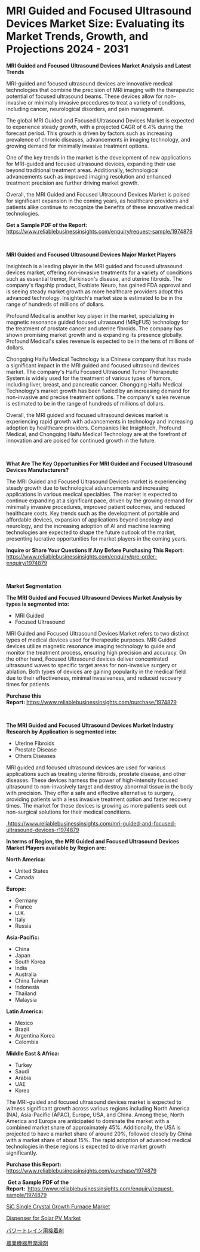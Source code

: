 <p><h1>MRI Guided and Focused Ultrasound Devices Market Size: Evaluating its Market Trends, Growth, and Projections 2024 - 2031</h1></p><p><strong>MRI Guided and Focused Ultrasound Devices Market Analysis and Latest Trends</strong></p>
<p><p>MRI-guided and focused ultrasound devices are innovative medical technologies that combine the precision of MRI imaging with the therapeutic potential of focused ultrasound beams. These devices allow for non-invasive or minimally invasive procedures to treat a variety of conditions, including cancer, neurological disorders, and pain management.</p><p>The global MRI Guided and Focused Ultrasound Devices Market is expected to experience steady growth, with a projected CAGR of 6.4% during the forecast period. This growth is driven by factors such as increasing prevalence of chronic diseases, advancements in imaging technology, and growing demand for minimally invasive treatment options.</p><p>One of the key trends in the market is the development of new applications for MRI-guided and focused ultrasound devices, expanding their use beyond traditional treatment areas. Additionally, technological advancements such as improved imaging resolution and enhanced treatment precision are further driving market growth.</p><p>Overall, the MRI Guided and Focused Ultrasound Devices Market is poised for significant expansion in the coming years, as healthcare providers and patients alike continue to recognize the benefits of these innovative medical technologies.</p></p>
<p><strong>Get a Sample PDF of the Report:&nbsp;</strong> <a href="https://www.reliablebusinessinsights.com/enquiry/request-sample/1974879">https://www.reliablebusinessinsights.com/enquiry/request-sample/1974879</a></p>
<p>&nbsp;</p>
<p><strong>MRI Guided and Focused Ultrasound Devices Major Market Players</strong></p>
<p><p>Insightech is a leading player in the MRI guided and focused ultrasound devices market, offering non-invasive treatments for a variety of conditions such as essential tremor, Parkinson's disease, and uterine fibroids. The company's flagship product, Exablate Neuro, has gained FDA approval and is seeing steady market growth as more healthcare providers adopt this advanced technology. Insightech's market size is estimated to be in the range of hundreds of millions of dollars.</p><p>Profound Medical is another key player in the market, specializing in magnetic resonance guided focused ultrasound (MRgFUS) technology for the treatment of prostate cancer and uterine fibroids. The company has shown promising market growth and is expanding its presence globally. Profound Medical's sales revenue is expected to be in the tens of millions of dollars.</p><p>Chongqing Haifu Medical Technology is a Chinese company that has made a significant impact in the MRI guided and focused ultrasound devices market. The company's Haifu Focused Ultrasound Tumor Therapeutic System is widely used for the treatment of various types of tumors, including liver, breast, and pancreatic cancer. Chongqing Haifu Medical Technology's market growth has been fueled by an increasing demand for non-invasive and precise treatment options. The company's sales revenue is estimated to be in the range of hundreds of millions of dollars.</p><p>Overall, the MRI guided and focused ultrasound devices market is experiencing rapid growth with advancements in technology and increasing adoption by healthcare providers. Companies like Insightech, Profound Medical, and Chongqing Haifu Medical Technology are at the forefront of innovation and are poised for continued growth in the future.</p></p>
<p>&nbsp;</p>
<p><strong>What Are The Key Opportunities For MRI Guided and Focused Ultrasound Devices Manufacturers?</strong></p>
<p><p>The MRI Guided and Focused Ultrasound Devices market is experiencing steady growth due to technological advancements and increasing applications in various medical specialties. The market is expected to continue expanding at a significant pace, driven by the growing demand for minimally invasive procedures, improved patient outcomes, and reduced healthcare costs. Key trends such as the development of portable and affordable devices, expansion of applications beyond oncology and neurology, and the increasing adoption of AI and machine learning technologies are expected to shape the future outlook of the market, presenting lucrative opportunities for market players in the coming years.</p></p>
<p><strong>Inquire or Share Your Questions If Any Before Purchasing This Report:</strong> <a href="https://www.reliablebusinessinsights.com/enquiry/pre-order-enquiry/1974879">https://www.reliablebusinessinsights.com/enquiry/pre-order-enquiry/1974879</a></p>
<p>&nbsp;</p>
<p><strong>Market Segmentation</strong></p>
<p><strong>The MRI Guided and Focused Ultrasound Devices Market Analysis by types is segmented into:</strong></p>
<p><ul><li>MRI Guided</li><li>Focused Ultrasound</li></ul></p>
<p><p>MRI Guided and Focused Ultrasound Devices Market refers to two distinct types of medical devices used for therapeutic purposes. MRI Guided devices utilize magnetic resonance imaging technology to guide and monitor the treatment process, ensuring high precision and accuracy. On the other hand, Focused Ultrasound devices deliver concentrated ultrasound waves to specific target areas for non-invasive surgery or ablation. Both types of devices are gaining popularity in the medical field due to their effectiveness, minimal invasiveness, and reduced recovery times for patients.</p></p>
<p><strong>Purchase this Report:&nbsp;</strong><a href="https://www.reliablebusinessinsights.com/purchase/1974879">https://www.reliablebusinessinsights.com/purchase/1974879</a></p>
<p>&nbsp;</p>
<p><strong>The MRI Guided and Focused Ultrasound Devices Market Industry Research by Application is segmented into:</strong></p>
<p><ul><li>Uterine Fibroids</li><li>Prostate Disease</li><li>Others Diseases</li></ul></p>
<p><p>MRI guided and focused ultrasound devices are used for various applications such as treating uterine fibroids, prostate disease, and other diseases. These devices harness the power of high-intensity focused ultrasound to non-invasively target and destroy abnormal tissue in the body with precision. They offer a safe and effective alternative to surgery, providing patients with a less invasive treatment option and faster recovery times. The market for these devices is growing as more patients seek out non-surgical solutions for their medical conditions.</p></p>
<p><a href="https://www.reliablebusinessinsights.com/mri-guided-and-focused-ultrasound-devices-r1974879">&nbsp;https://www.reliablebusinessinsights.com/mri-guided-and-focused-ultrasound-devices-r1974879</a></p>
<p><strong>In terms of Region, the MRI Guided and Focused Ultrasound Devices Market Players available by Region are:</strong></p>
<p>
    <p> <strong> North America: </strong>
        <ul>
            <li>United States</li>
            <li>Canada</li>
        </ul>
        </p> 
    <p> <strong> Europe: </strong>
        <ul>
            <li>Germany</li>
            <li>France</li>
            <li>U.K.</li>
            <li>Italy</li>
            <li>Russia</li>
        </ul>
        </p> 
    <p> <strong> Asia-Pacific: </strong>
        <ul>
            <li>China</li>
            <li>Japan</li>
            <li>South Korea</li>
            <li>India</li>
            <li>Australia</li>
            <li>China Taiwan</li>
            <li>Indonesia</li>
            <li>Thailand</li>
            <li>Malaysia</li>
        </ul>
        </p> 
    <p> <strong> Latin America: </strong>
        <ul>
            <li>Mexico</li>
            <li>Brazil</li>
            <li>Argentina Korea</li>
            <li>Colombia</li>
        </ul>
        </p> 
    <p> <strong> Middle East & Africa: </strong>
        <ul>
            <li>Turkey</li>
            <li>Saudi</li>
            <li>Arabia</li>
            <li>UAE</li>
            <li>Korea</li>
        </ul>
    </p>
    </p>
<p><p>The MRI-guided and focused ultrasound devices market is expected to witness significant growth across various regions including North America (NA), Asia-Pacific (APAC), Europe, USA, and China. Among these, North America and Europe are anticipated to dominate the market with a combined market share of approximately 45%. Additionally, the USA is projected to have a market share of around 20%, followed closely by China with a market share of about 15%. The rapid adoption of advanced medical technologies in these regions is expected to drive market growth significantly.</p></p>
<p><strong>Purchase this Report: </strong><a href="https://www.reliablebusinessinsights.com/purchase/1974879">https://www.reliablebusinessinsights.com/purchase/1974879</a></p>
<p>&nbsp;<strong>Get a Sample PDF of the Report:&nbsp;&nbsp;</strong><a href="https://www.reliablebusinessinsights.com/enquiry/request-sample/1974879">https://www.reliablebusinessinsights.com/enquiry/request-sample/1974879</a></p>
<p><strong></strong></p>
<p><p><a href="https://github.com/timeliteaut/Market-Research-Report-List-3/blob/main/sic-single-crystal-growth-furnace-market.md">SiC Single Crystal Growth Furnace Market</a></p><p><a href="https://github.com/bobicer/Market-Research-Report-List-4/blob/main/dispenser-for-solar-pv-market.md">Dispenser for Solar PV Market</a></p><p><a href="https://github.com/avwofrml53535/Market-Research-Report-List-3/blob/main/5820040170362.md">パワートレイン用接着剤</a></p><p><a href="https://github.com/vtbvgl20191192/Market-Research-Report-List-3/blob/main/5338844170363.md">農業機器用潤滑剤</a></p></p>